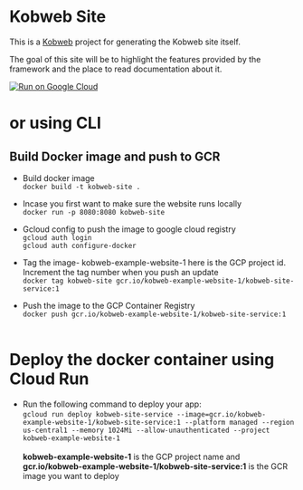 # Kobweb Site

This is a [Kobweb](https://github.com/varabyte/kobweb) project for generating the Kobweb site itself.

The goal of this site will be to highlight the features provided by the framework and the place to read documentation
about it.

[![Run on Google Cloud](https://deploy.cloud.run/button.svg)](https://deploy.cloud.run)

# or using CLI<br />
## **Build Docker image and push to GCR**

- Build docker image<br />
  ```docker build -t kobweb-site .```

- Incase you first want to make sure the website runs locally<br />
  ```docker run -p 8080:8080 kobweb-site```

- Gcloud config to push the image to google cloud registry<br />
  ```gcloud auth login``` <br />
  ```gcloud auth configure-docker```

- Tag the image- kobweb-example-website-1 here is the GCP project id. Increment the tag number when you push an update<br />
  ```docker tag kobweb-site gcr.io/kobweb-example-website-1/kobweb-site-service:1```

- Push the image to the GCP Container Registry<br />
  ```docker push gcr.io/kobweb-example-website-1/kobweb-site-service:1``` <br /><br />

# Deploy the docker container using Cloud Run
- Run the following command to deploy your app:<br />
  ```gcloud run deploy kobweb-site-service --image=gcr.io/kobweb-example-website-1/kobweb-site-service:1 --platform managed --region us-central1 --memory 1024Mi --allow-unauthenticated --project kobweb-example-website-1``` <br /><br />
  **kobweb-example-website-1** is the GCP project name and <br /> **gcr.io/kobweb-example-website-1/kobweb-site-service:1** is the GCR image you want to deploy